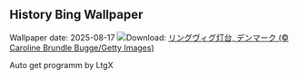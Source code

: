 ## History Bing Wallpaper
Wallpaper date: 2025-08-17
![](https://www.bing.com/th?id=OHR.LyngvigLighthouse_JA-JP3502925142_UHD.jpg&w=1000)Download: [リングヴィグ灯台, デンマーク (© Caroline Brundle Bugge/Getty Images)](https://www.bing.com/th?id=OHR.LyngvigLighthouse_JA-JP3502925142_UHD.jpg)

Auto get programm by LtgX
